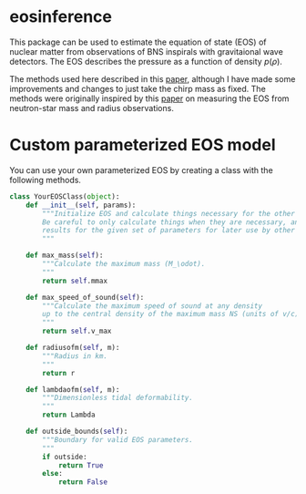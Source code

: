 # eosinference
This package can be used to estimate the equation of state (EOS) of nuclear matter from observations of BNS inspirals with gravitaional wave detectors. The EOS describes the pressure as a function of density $p(\rho)$.

The methods used here described in this [paper](https://arxiv.org/abs/1410.8866), although I have made some improvements and changes to just take the chirp mass as fixed. The methods were originally inspired by this [paper](https://arxiv.org/abs/1005.0811) on measuring the EOS from neutron-star mass and radius observations.

# Custom parameterized EOS model
You can use your own parameterized EOS by creating a class with the following methods.

```python
class YourEOSClass(object):
    def __init__(self, params):
        """Initialize EOS and calculate things necessary for the other methods.
        Be careful to only calculate things when they are necessary, and store 
        results for the given set of parameters for later use by other methods.
        """

    def max_mass(self):
        """Calculate the maximum mass (M_\odot).
        """
        return self.mmax

    def max_speed_of_sound(self):
        """Calculate the maximum speed of sound at any density
        up to the central density of the maximum mass NS (units of v/c).
        """
        return self.v_max

    def radiusofm(self, m):
        """Radius in km.
        """
        return r

    def lambdaofm(self, m):
        """Dimensionless tidal deformability.
        """
        return Lambda

    def outside_bounds(self):
        """Boundary for valid EOS parameters.
        """
        if outside:
            return True
        else:
            return False
```


